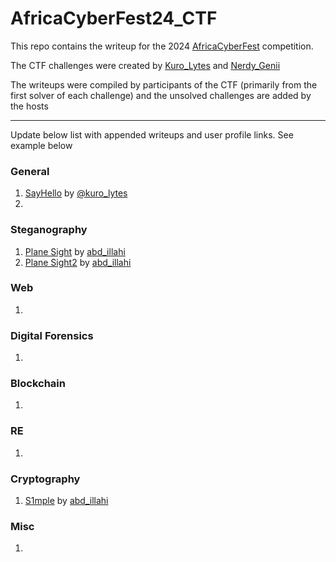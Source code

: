 # AfricaCyberFest24_CTF
This repo contains the writeup for the 2024 [AfricaCyberFest](https://twitter.com/AfricaCyberFest) competition.

The CTF challenges were created by [Kuro_Lytes](https://twitter.com/Kuro_Lytes) and [Nerdy_Genii](https://twitter.com/Nerdy_Genii)

The writeups were compiled by participants of the CTF (primarily from the first solver of each challenge) and the unsolved challenges are added by the hosts

---
Update below list with appended writeups and user profile links. See example below

### General 
1. [SayHello](https://github.com/M4xHedRum/AfricaCyberFest24_CTF/blob/main/Writeup/SayHello.md) by [@kuro_lytes](https://twitter.com/kuro_lytes)
2.

### Steganography 
1. [Plane Sight](https://github.com/LanZeroth/AfricaCyberFest24_CTF/blob/main/Writeup/Plane-Sight.md) by [abd_illahi](https://twitter.com/abd_illahi)
2. [Plane Sight2](https://github.com/LanZeroth/AfricaCyberFest2024-/blob/main/Write-up.md) by [abd_illahi](https://twitter.com/abd_illahi)

### Web
1.

### Digital Forensics
1.

### Blockchain 
1.

### RE
1.

### Cryptography
1. [S1mple](https://github.com/LanZeroth/AfricaCyberFest2024-/blob/main/Write-up.md) by  [abd_illahi](https://twitter.com/abd_illahi)

### Misc
1.

